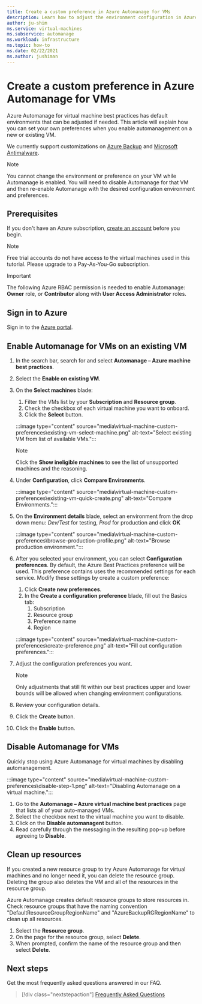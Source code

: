 ```yaml
---
title: Create a custom preference in Azure Automanage for VMs
description: Learn how to adjust the environment configuration in Azure Automanage and set your own preferences.
author: ju-shim
ms.service: virtual-machines
ms.subservice: automanage
ms.workload: infrastructure
ms.topic: how-to
ms.date: 02/22/2021
ms.author: jushiman
---
```



# Create a custom preference in Azure Automanage for VMs

Azure Automanage for virtual machine best practices has default environments that can be adjusted if needed. This article will explain how you can set your own preferences when you enable automanagement on a new or existing VM.

We currently support customizations on [Azure Backup](..\backup\backup-azure-arm-vms-prepare.md#create-a-custom-policy) and [Microsoft Antimalware](../security/fundamentals/antimalware.md#default-and-custom-antimalware-configuration).


> [!NOTE]
> You cannot change the environment or preference on your VM while Automanage is enabled. You will need to disable Automanage for that VM and then re-enable Automanage with the desired configuration environment and preferences.


## Prerequisites

If you don't have an Azure subscription, [create an account](https://azure.microsoft.com/pricing/purchase-options/pay-as-you-go/) before you begin.

> [!NOTE]
> Free trial accounts do not have access to the virtual machines used in this tutorial. Please upgrade to a Pay-As-You-Go subscription.

> [!IMPORTANT]
> The following Azure RBAC permission is needed to enable Automanage: **Owner** role, or **Contributor** along with **User Access Administrator** roles.


## Sign in to Azure

Sign in to the [Azure portal](https://portal.azure.com/).


## Enable Automanage for VMs on an existing VM

1. In the search bar, search for and select **Automanage – Azure machine best practices**.

2. Select the **Enable on existing VM**.

3. On the **Select machines** blade:
    1. Filter the VMs list by your **Subscription** and **Resource group**.
    1. Check the checkbox of each virtual machine you want to onboard.
    1. Click the **Select** button.

    :::image type="content" source="media\virtual-machine-custom-preferences\existing-vm-select-machine.png" alt-text="Select existing VM from list of available VMs.":::

    > [!NOTE]
    > Click the **Show ineligible machines** to see the list of unsupported machines and the reasoning. 

4. Under **Configuration**, click **Compare Environments**.

    :::image type="content" source="media\virtual-machine-custom-preferences\existing-vm-quick-create.png" alt-text="Compare Environments.":::

5. On the **Environment details** blade, select an environment from the drop down menu: *Dev/Test* for testing, *Prod* for production and click **OK**

    :::image type="content" source="media\virtual-machine-custom-preferences\browse-production-profile.png" alt-text="Browse production environment.":::

6. After you selected your environment, you can select **Configuration preferences**. By default, the Azure Best Practices preference will be used. This preference contains uses the recommended settings for each service. Modify these settings by create a custom preference: 
    1. Click **Create new preferences**.
    1. In the **Create a configuration preference** blade, fill out the Basics tab:
        1. Subscription
        1. Resource group
        1. Preference name
        1. Region

    :::image type="content" source="media\virtual-machine-custom-preferences\create-preference.png" alt-text="Fill out configuration preferences.":::

7. Adjust the configuration preferences you want.
        
    > [!NOTE]
    > Only adjustments that still fit within our best practices upper and lower bounds will be allowed when changing environment configurations.

8. Review your configuration details.
9. Click the **Create** button.

10. Click the **Enable** button.


## Disable Automanage for VMs

Quickly stop using Azure Automanage for virtual machines by disabling automanagement.

:::image type="content" source="media\virtual-machine-custom-preferences\disable-step-1.png" alt-text="Disabling Automanage on a virtual machine.":::

1. Go to the **Automanage – Azure virtual machine best practices** page that lists all of your auto-managed VMs.
1. Select the checkbox next to the virtual machine you want to disable.
1. Click on the **Disable automanagent** button.
1. Read carefully through the messaging in the resulting pop-up before agreeing to **Disable**.


## Clean up resources

If you created a new resource group to try Azure Automanage for virtual machines and no longer need it, you can delete the resource group. Deleting the group also deletes the VM and all of the resources in the resource group.

Azure Automanage creates default resource groups to store resources in. Check resource groups that have the naming convention "DefaultResourceGroupRegionName" and "AzureBackupRGRegionName" to clean up all resources.

1. Select the **Resource group**.
1. On the page for the resource group, select **Delete**.
1. When prompted, confirm the name of the resource group and then select **Delete**.


## Next steps 

Get the most frequently asked questions answered in our FAQ. 

> [!div class="nextstepaction"]
> [Frequently Asked Questions](faq.yml)